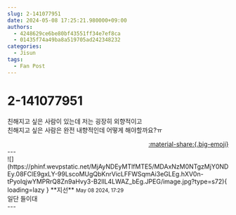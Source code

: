 ```yaml
---
slug: 2-141077951
date: 2024-05-08 17:25:21.980000+09:00
authors:
  - 4248629ce6be80bf43551ff34e7ef8ca
  - 01435f74a49ba8a519705ad242348232
categories:
  - Jisun
tags:
  - Fan Post
---
```


# 2-141077951

<div class="post-container" markdown="1">
<div class="content-container md-sidebar__scrollwrap" markdown="1">

친해지고 싶은 사람이 있는데 저는 굉장히 외향적이고<br>친해지고 싶은 사람은 완전 내향적인데 어떻게 해야할까요?ㅠ

</div>
</div>

<div style="text-align: right;" markdown="1">
<a href="https://weverse.io/fromis9/fanpost/2-141077951" style="text-align: right;">:material-share:{.big-emoji}</a>
</div>
---

<div class="comments-container md-sidebar__scrollwrap" markdown="1">
<div class="comment" markdown="1">
<div class='id-container' markdown="1">
![](https://phinf.wevpstatic.net/MjAyNDEyMTlfMTE5/MDAxNzM0NTgzMjY0NDEy.08FClE9gxLY-99LscoMUgQbKnrVicLFFWSqmAi3eGLEg.hXV0n-tPyoIqjwYMPRrQ8Zn9aHvy3-B2llL4LWAZ_bEg.JPEG/image.jpg?type=s72){ loading=lazy }
**<span class="artist">지선</span>** <small>May 08 2024, 17:29</small><br>
</div>
<div class='comment-body' markdown="1">
일단 들이대
</div>
</div>
</div>
---
